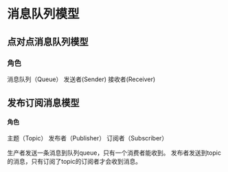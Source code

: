 # 消息队列模型

##  点对点消息队列模型
### 角色

消息队列（Queue）
发送者(Sender)
接收者(Receiver)

## 发布订阅消息模型
####  角色

主题（Topic）
发布者（Publisher）
订阅者（Subscriber）

生产者发送一条消息到队列queue，只有一个消费者能收到。
发布者发送到topic的消息，只有订阅了topic的订阅者才会收到消息。
